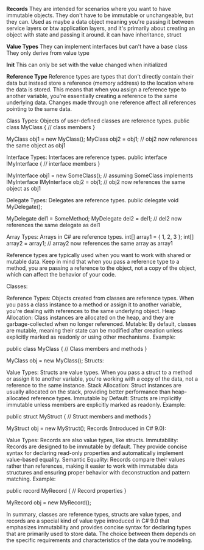 **Records**
They are intended for scenarios where you want to have immutable objects. They don't have to be immutable or unchangeable,
but they can. Used as maybe a data object meaning you're passing it between service layers or btw application layers, and it's primarily
about creating an object with  state and passing it around.
it can have inheritance, struct


**Value Types**
They can implement interfaces but can't have a base class
They only derive from value type


**Init**
This can only be set with the value changed when initialized


**Reference Type**
Reference types are types that don't directly contain their data but instead store a reference (memory address) to the location 
where the data is stored. This means that when you assign a reference type to another variable, you're essentially creating a reference 
to the same underlying data. Changes made through one reference affect all references pointing to the same data.

Class Types: Objects of user-defined classes are reference types.
public class MyClass
{
    // class members
}

MyClass obj1 = new MyClass();
MyClass obj2 = obj1; // obj2 now references the same object as obj1


Interface Types: Interfaces are reference types.
public interface IMyInterface
{
    // interface members
}

IMyInterface obj1 = new SomeClass(); // assuming SomeClass implements IMyInterface
IMyInterface obj2 = obj1; // obj2 now references the same object as obj1


Delegate Types: Delegates are reference types.
public delegate void MyDelegate();

MyDelegate del1 = SomeMethod;
MyDelegate del2 = del1; // del2 now references the same delegate as del1

Array Types: Arrays in C# are reference types.
int[] array1 = { 1, 2, 3 };
int[] array2 = array1; // array2 now references the same array as array1

Reference types are typically used when you want to work with shared or mutable data. Keep in mind that when you pass a reference 
type to a method, you are passing a reference to the object, not a copy of the object, 
which can affect the behavior of your code.


Classes:

Reference Types: Objects created from classes are reference types. When you pass a class instance to a method or assign it to another variable, you're dealing with references to the same underlying object.
Heap Allocation: Class instances are allocated on the heap, and they are garbage-collected when no longer referenced.
Mutable: By default, classes are mutable, meaning their state can be modified after creation unless explicitly marked as readonly or using other mechanisms.
Example:

public class MyClass
{
    // Class members and methods
}

MyClass obj = new MyClass();
Structs:

Value Types: Structs are value types. When you pass a struct to a method or assign it to another variable, you're working with a copy of the data, not a reference to the same instance.
Stack Allocation: Struct instances are usually allocated on the stack, providing better performance than heap-allocated reference types.
Immutable by Default: Structs are implicitly immutable unless members are explicitly marked as readonly.
Example:

public struct MyStruct
{
    // Struct members and methods
}

MyStruct obj = new MyStruct();
Records (Introduced in C# 9.0):

Value Types: Records are also value types, like structs.
Immutability: Records are designed to be immutable by default. They provide concise syntax for declaring read-only properties and automatically implement value-based equality.
Semantic Equality: Records compare their values rather than references, making it easier to work with immutable data structures and ensuring proper behavior with deconstruction and pattern matching.
Example:

public record MyRecord
{
    // Record properties
}

MyRecord obj = new MyRecord();


In summary, classes are reference types, structs are value types, and records are a special kind of value type introduced in C# 9.0 that emphasizes immutability and provides concise syntax for declaring types that are primarily used to store data. The choice between them depends on the specific requirements and characteristics of the data you're modeling.